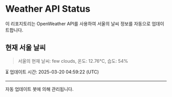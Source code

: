 
# Weather API Status

이 리포지토리는 OpenWeather API를 사용하여 서울의 날씨 정보를 자동으로 업데이트합니다.

## 현재 서울 날씨
> 서울의 현재 날씨: few clouds, 온도: 12.76°C, 습도: 54%

⏳ 업데이트 시간: 2025-03-20 04:59:22 (UTC)

---
자동 업데이트 봇에 의해 관리됩니다.
